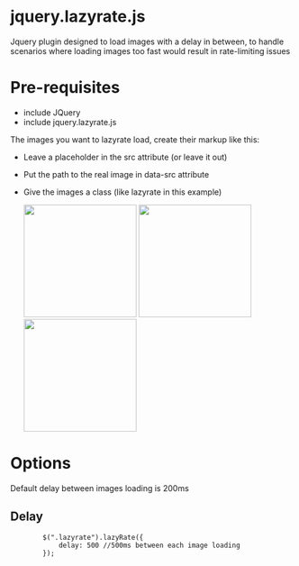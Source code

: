 # jquery.lazyrate.js

Jquery plugin designed to load images with a delay in between, to handle scenarios where loading images too fast would result in rate-limiting issues

# Pre-requisites

- include JQuery
- include jquery.lazyrate.js

The images you want to lazyrate load, create their markup like this:

- Leave a placeholder in the src attribute (or leave it out)
- Put the path to the real image in data-src attribute
- Give the images a class (like lazyrate in this example)
 

    <img id="img001" data-src="img/IMG_0032.jpg" src="img/placeholder.png" height="200" class="lazyrate">
    <img id="img002" data-src="img/IMG_0037.jpg" src="img/placeholder.png" height="200" class="lazyrate">
    <img id="img003" data-src="img/IMG_0042.jpg" src="img/placeholder.png" height="200" class="lazyrate">
    
    <script>
        $(document).ready(function () {
            $(".lazyrate").lazyRate();
        });
    </script>

# Options

Default delay between images loading is 200ms

## Delay

            $(".lazyrate").lazyRate({
                delay: 500 //500ms between each image loading
            });
  
